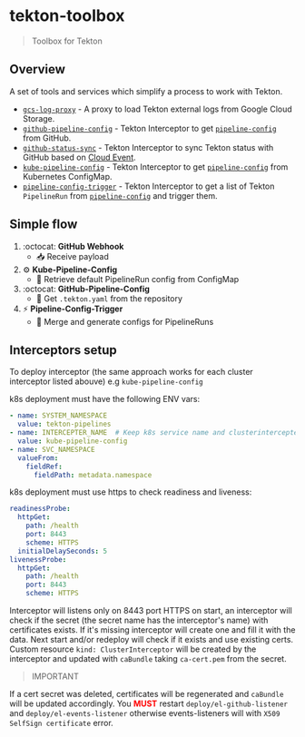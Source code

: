 # tekton-toolbox

> Toolbox for Tekton

## Overview

A set of tools and services which simplify a process to work with Tekton.

- [`gcs-log-proxy`](./docs/gcs-log-proxy.md) - A proxy to load Tekton external logs from Google Cloud Storage.
- [`github-pipeline-config`](./docs/github-pipeline-config.md) - Tekton Interceptor to
  get [`pipeline-config`](./docs/pipeline-config.md) from GitHub.
- [`github-status-sync`](./docs/github-status-sync.md) - Tekton Interceptor to sync Tekton status with GitHub based
  on [Cloud Event](https://tekton.dev/docs/pipelines/events/#events-via-cloudevents).
- [`kube-pipeline-config`](./docs/kube-pipeline-config.md) - Tekton Interceptor to
  get [`pipeline-config`](./docs/pipeline-config.md) from Kubernetes ConfigMap.
- [`pipeline-config-trigger`](./docs/pipeline-config-trigger.md) - Tekton Interceptor to get a list of
  Tekton `PipelineRun`
  from [`pipeline-config`](./docs/pipeline-config.md) and trigger them.

## Simple flow
1. :octocat: **GitHub Webhook**
   - :inbox_tray: Receive payload
2. :gear: **Kube-Pipeline-Config**
   - :file_folder: Retrieve default PipelineRun config from ConfigMap
3. :octocat: **GitHub-Pipeline-Config**
   - :scroll: Get `.tekton.yaml` from the repository
4. :zap: **Pipeline-Config-Trigger**
   - :twisted_rightwards_arrows: Merge and generate configs for PipelineRuns

## Interceptors setup

To deploy interceptor (the same approach works for each cluster interceptor listed abouve) e.g `kube-pipeline-config`

k8s deployment must have the following ENV vars:
```yaml
- name: SYSTEM_NAMESPACE
  value: tekton-pipelines
- name: INTERCEPTER_NAME  # Keep k8s service name and clusterintercepter name the same.
  value: kube-pipeline-config
- name: SVC_NAMESPACE
  valueFrom:
    fieldRef:
      fieldPath: metadata.namespace
```

k8s deployment must use https to check readiness and liveness:
```yaml
readinessProbe:
  httpGet:
    path: /health
    port: 8443
    scheme: HTTPS
  initialDelaySeconds: 5
livenessProbe:
  httpGet:
    path: /health
    port: 8443
    scheme: HTTPS
```

Interceptor will listens only on 8443 port HTTPS on start, an interceptor will check if the secret (the secret name has the interceptor's name) with certificates exists.
If it's missing interceptor will create one and fill it with the data. Next start and/or redeploy will check if it exists and use existing certs.
Custom resource `kind: ClusterInterceptor` will be created by the interceptor and updated with `caBundle` taking `ca-cert.pem` from the secret.

> IMPORTANT

If a cert secret was deleted, certificates will be regenerated and `caBundle` will be updated accordingly. You <span style="color:red">**MUST**</span> restart `deploy/el-github-listener` and `deploy/el-events-listener` otherwise events-listeners will with `X509 SelfSign certificate` error.
